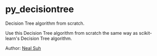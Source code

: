 # py_decisiontree
Decision Tree algorithm from scratch.

Use this Decision Tree algorithm from scratch the same way as scikit-learn's Decision Tree algorithm.

Author: [Neal Suh](https://github.com/neal-suh)
